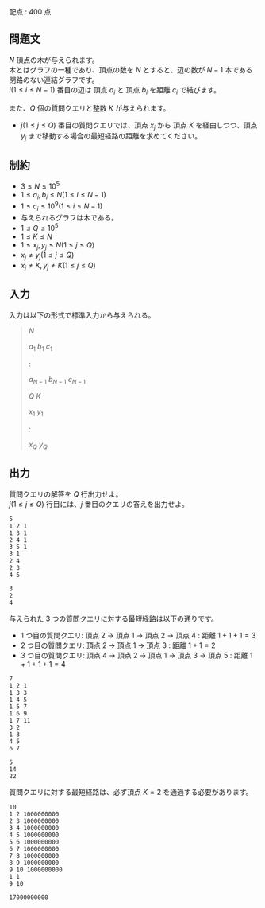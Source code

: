 配点 : $400$ 点

## 問題文

$N$ 頂点の木が与えられます。 <br>
木とはグラフの一種であり、頂点の数を $N$ とすると、辺の数が $N-1$ 本である閉路のない連結グラフです。 <br>
$i(1 \leq i \leq N-1)$ 番目の辺は 頂点 $a_i$ と 頂点 $b_i$ を距離 $c_i$ で結びます。   

また、$Q$ 個の質問クエリと整数 $K$ が与えられます。      

- $j(1 \leq j \leq Q)$ 番目の質問クエリでは、頂点 $x_j$ から 頂点 $K$ を経由しつつ、頂点 $y_j$ まで移動する場合の最短経路の距離を求めてください。

## 制約

- $3 \leq N \leq 10^5$
- $1 \leq a_i,b_i \leq N (1 \leq i \leq N-1)$
- $1 \leq c_i \leq 10^9 (1 \leq i \leq N-1)$
- 与えられるグラフは木である。
- $1 \leq Q \leq 10^5$
- $1 \leq K \leq N$
- $1 \leq x_j,y_j \leq N (1 \leq j \leq Q)$
- $x_j \neq y_j (1 \leq j \leq Q)$
- $x_j \neq K,y_j \neq K (1 \leq j \leq Q)$

## 入力

入力は以下の形式で標準入力から与えられる。  

> $N$  
> 
> $a_1$ $b_1$ $c_1$  
> 
> $:$  
> 
> $a_{N-1}$ $b_{N-1}$ $c_{N-1}$
> 
> $Q$ $K$
> 
> $x_1$ $y_1$
> 
> $:$  
> 
> $x_{Q}$ $y_{Q}$

## 出力

質問クエリの解答を $Q$ 行出力せよ。 <br>
$j(1 \leq j \leq Q)$ 行目には、$j$ 番目のクエリの答えを出力せよ。   

```input1
5
1 2 1
1 3 1
2 4 1
3 5 1
3 1
2 4
2 3
4 5
```

```output1
3
2
4
```

与えられた $3$ つの質問クエリに対する最短経路は以下の通りです。

- $1$ つ目の質問クエリ: 頂点 $2$ → 頂点 $1$ → 頂点 $2$ → 頂点 $4$ : 距離  $1+1+1=3$
- $2$ つ目の質問クエリ: 頂点 $2$ → 頂点 $1$ → 頂点 $3$ : 距離  $1+1=2$
- $3$ つ目の質問クエリ: 頂点 $4$ → 頂点 $2$ → 頂点 $1$ → 頂点 $3$ → 頂点 $5$  : 距離  $1+1+1+1=4$

```input2
7
1 2 1
1 3 3
1 4 5
1 5 7
1 6 9
1 7 11
3 2
1 3
4 5
6 7
```

```output2
5
14
22
```

質問クエリに対する最短経路は、必ず頂点 $K=2$ を通過する必要があります。

```input3
10
1 2 1000000000
2 3 1000000000
3 4 1000000000
4 5 1000000000
5 6 1000000000
6 7 1000000000
7 8 1000000000
8 9 1000000000
9 10 1000000000
1 1
9 10
```

```output3
17000000000
```